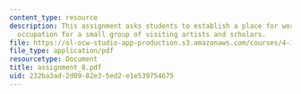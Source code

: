 ```yaml
---
content_type: resource
description: This assignment asks students to establish a place for working and temporary
  occupation for a small group of visiting artists and scholars.
file: https://ol-ocw-studio-app-production.s3.amazonaws.com/courses/4-104-architecture-studio-intentions-spring-2005/232ba3ad2d0982e35ed2e1e539754675_assignment_8.pdf
file_type: application/pdf
resourcetype: Document
title: assignment_8.pdf
uid: 232ba3ad-2d09-82e3-5ed2-e1e539754675
---
```

